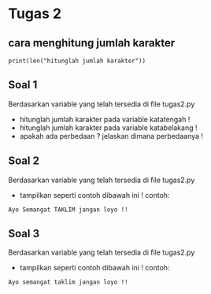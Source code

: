 # Tugas 2
## cara menghitung jumlah karakter
```
print(len("hitunglah jumlah karakter"))
```

## Soal 1
Berdasarkan variable yang telah tersedia di file tugas2.py
- hitunglah jumlah karakter pada variable katatengah !
- hitunglah jumlah karakter pada variable katabelakang !
- apakah ada perbedaan ? jelaskan dimana perbedaanya !

## Soal 2
Berdasarkan variable yang telah tersedia di file tugas2.py
- tampilkan seperti contoh dibawah ini !
contoh:
```
Ayo Semangat TAKLIM jangan loyo !!
```

## Soal 3
Berdasarkan variable yang telah tersedia di file tugas2.py
- tampilkan seperti contoh dibawah ini !
contoh:
```
Ayo semangat taklim jangan loyo !!
```

